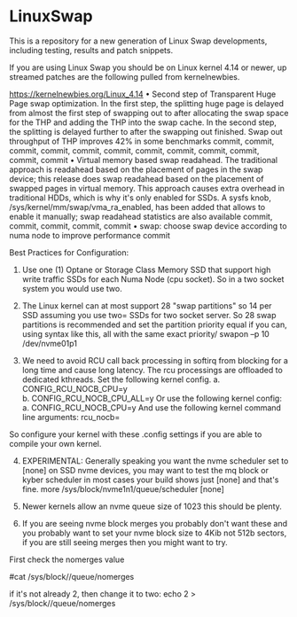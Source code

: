 # LinuxSwap
This is a repository for a new generation of Linux Swap developments, including testing, results and patch snippets.

If you are using Linux Swap you should be on Linux kernel 4.14 or newer, up streamed patches are the following pulled from kernelnewbies.

https://kernelnewbies.org/Linux_4.14
•	Second step of Transparent Huge Page swap optimization. In the first step, the splitting huge page is delayed from almost the first step of swapping out to after allocating the swap space for the THP and adding the THP into the swap cache. In the second step, the splitting is delayed further to after the swapping out finished. Swap out throughput of THP improves 42% in some benchmarks commit, commit, commit, commit, commit, commit, commit, commit, commit, commit, commit, commit
•	Virtual memory based swap readahead. The traditional approach is readahead based on the placement of pages in the swap device; this release does swap readahead based on the placement of swapped pages in virtual memory. This approach causes extra overhead in traditional HDDs, which is why it's only enabled for SSDs. A sysfs knob, /sys/kernel/mm/swap/vma_ra_enabled, has been added that allows to enable it manually; swap readahead statistics are also available commit, commit, commit, commit, commit
•	swap: choose swap device according to numa node to improve performance commit

Best Practices for Configuration:

1. Use one (1) Optane or Storage Class Memory SSD that support high write traffic SSDs for each Numa Node (cpu socket). So in a two socket system you would use two. 

2. The Linux kernel can at most support 28 "swap partitions" so 14 per SSD assuming you use two= SSDs for two socket server. So 28 swap partitions is recommended and set the partition priority equal if you can, using syntax like this, all with the same exact priority/ swapon –p 10 /dev/nvme01p1

3. We need to avoid RCU call back processing in softirq from blocking for a long time and cause long latency. The rcu processings are offloaded to dedicated kthreads.  Set the following kernel config.
a.	CONFIG_RCU_NOCB_CPU=y  
b.	CONFIG_RCU_NOCB_CPU_ALL=y
Or use the following kernel config:
a.	CONFIG_RCU_NOCB_CPU=y
And use the following kernel command line arguments: rcu_nocb=<all cpus>

So configure your kernel with these .config settings if you are able to compile your own kernel.

4. EXPERIMENTAL: Generally speaking you want the nvme scheduler set to [none] on SSD nvme devices, you may want to test the mq block or kyber scheduler in most cases your build shows just [none] and that's fine.
  more /sys/block/nvme1n1/queue/scheduler
  [none]
  
5. Newer kernels allow an nvme queue size of 1023 this should be plenty.

6. If you are seeing nvme block merges you probably don't want these and you probably want to set your nvme block size to 4Kib not 512b sectors, if you are still seeing merges then you might want to try.

 First check the nomerges value
 
 #cat /sys/block/<nvme>/queue/nomerges
 
 if it's not already 2, then change it to two:
 echo 2 > /sys/block/<nvme>/queue/nomerges
